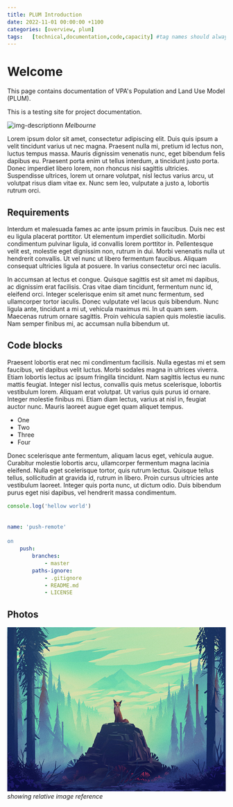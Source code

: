 ```yaml
---
title: PLUM Introduction
date: 2022-11-01 00:00:00 +1100
categories: [overview, plum]
tags:   [technical,documentation,code,capacity] #tag names should always be lowercase
---
```


# Welcome

This page contains documentation of VPA's Population and Land Use Model (PLUM).

This is a testing site for project documentation.

![img-descriptionn](https://upload.wikimedia.org/wikipedia/commons/thumb/1/19/Melburnian_Skyline.jpg/405px-Melburnian_Skyline.jpg)
_Melbourne_

Lorem ipsum dolor sit amet, consectetur adipiscing elit. Duis quis ipsum a velit tincidunt varius ut nec magna. Praesent nulla mi, pretium id lectus non, luctus tempus massa. Mauris dignissim venenatis nunc, eget bibendum felis dapibus eu. Praesent porta enim ut tellus interdum, a tincidunt justo porta. Donec imperdiet libero lorem, non rhoncus nisi sagittis ultricies. Suspendisse ultrices, lorem ut ornare volutpat, nisl lectus varius arcu, ut volutpat risus diam vitae ex. Nunc sem leo, vulputate a justo a, lobortis rutrum orci.

## Requirements

Interdum et malesuada fames ac ante ipsum primis in faucibus. Duis nec est eu ligula placerat porttitor. Ut elementum imperdiet sollicitudin. Morbi condimentum pulvinar ligula, id convallis lorem porttitor in. Pellentesque velit est, molestie eget dignissim non, rutrum in dui. Morbi venenatis nulla ut hendrerit convallis. Ut vel nunc ut libero fermentum faucibus. Aliquam consequat ultricies ligula at posuere. In varius consectetur orci nec iaculis.

In accumsan at lectus et congue. Quisque sagittis est sit amet mi dapibus, ac dignissim erat facilisis. Cras vitae diam tincidunt, fermentum nunc id, eleifend orci. Integer scelerisque enim sit amet nunc fermentum, sed ullamcorper tortor iaculis. Donec vulputate vel lacus quis bibendum. Nunc ligula ante, tincidunt a mi ut, vehicula maximus mi. In ut quam sem. Maecenas rutrum ornare sagittis. Proin vehicula sapien quis molestie iaculis. Nam semper finibus mi, ac accumsan nulla bibendum ut.

## Code blocks

Praesent lobortis erat nec mi condimentum facilisis. Nulla egestas mi et sem faucibus, vel dapibus velit luctus. Morbi sodales magna in ultrices viverra. Etiam lobortis lectus ac ipsum fringilla tincidunt. Nam sagittis lectus eu nunc mattis feugiat. Integer nisl lectus, convallis quis metus scelerisque, lobortis vestibulum lorem. Aliquam erat volutpat. Ut varius quis purus id ornare. Integer molestie finibus mi. Etiam diam lectus, varius at nisl in, feugiat auctor nunc. Mauris laoreet augue eget quam aliquet tempus.

* One
* Two
* Three
* Four

Donec scelerisque ante fermentum, aliquam lacus eget, vehicula augue. Curabitur molestie lobortis arcu, ullamcorper fermentum magna lacinia eleifend. Nulla eget scelerisque tortor, quis rutrum lectus. Quisque tellus tellus, sollicitudin at gravida id, rutrum in libero. Proin cursus ultricies ante vestibulum laoreet. Integer quis porta nunc, ut dictum odio. Duis bibendum purus eget nisi dapibus, vel hendrerit massa condimentum.

```javascript
console.log('hellow world')
```

```yml

name: 'push-remote'

on
    push:
        branches:
            - master
        paths-ignore:
            - .gitignore
            - README.md
            - LICENSE
```

## Photos



![img-descriptionn](/_data/assets/images/fox.jpg)_showing relative image reference_